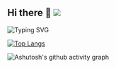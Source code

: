## Hi there 👋 ![](https://visitor-badge.glitch.me/badge?page_id=page.id&left_color=green&right_color=blue)

![Typing SVG](https://readme-typing-svg.demolab.com/?lines=Hi!+Here+is+HeTongRe4per)

[![Top Langs](https://github-readme-stats.vercel.app/api/top-langs/?username=HeTongRe4per&layout=donut)](https://github.com/anuraghazra/github-readme-stats)

![Ashutosh's github activity graph](https://github-readme-activity-graph.vercel.app/graph?username=HeTongRe4per)

<!--![visitors](https://visitor-badge.glitch.me/badge?page_id=page.id&left_color=green&right_color=red)-->

<!--![Anurag's GitHub stats](https://github-readme-stats.vercel.app/api?username=HeTongRe4per&show_icons=true&theme=highcontrast)-->

<!--
**HeTongRe4per/HeTongRe4per** is a ✨ _special_ ✨ repository because its `README.md` (this file) appears on your GitHub profile.

Here are some ideas to get you started:

- 🔭 I’m currently working on ...
- 🌱 I’m currently learning ...
- 👯 I’m looking to collaborate on ...
- 🤔 I’m looking for help with ...
- 💬 Ask me about ...
- 📫 How to reach me: ...
- 😄 Pronouns: ...
- ⚡ Fun fact: ...
-->
